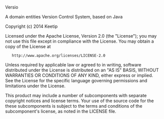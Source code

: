    
   Versio
   
   A domain entities Version Control System, based on Java

   Copyright (c) 2014 Keetip

   Licensed under the Apache License, Version 2.0 (the "License");
   you may not use this file except in compliance with the License.
   You may obtain a copy of the License at

       http://www.apache.org/licenses/LICENSE-2.0

   Unless required by applicable law or agreed to in writing, software
   distributed under the License is distributed on an "AS IS" BASIS,
   WITHOUT WARRANTIES OR CONDITIONS OF ANY KIND, either express or implied.
   See the License for the specific language governing permissions and
   limitations under the License.

   This product may include a number of subcomponents with separate copyright notices and
   license terms. Your use of the source code for the these subcomponents is subject to
   the terms and conditions of the subcomponent's license, as noted in the LICENSE file.


